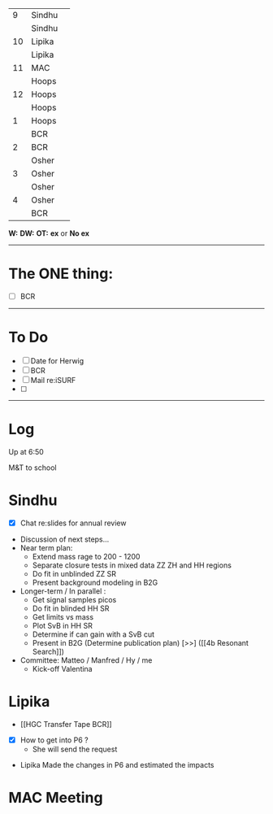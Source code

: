 
|     |        |     |
| --- | ------ | --- |
| 9   | Sindhu |     |
|     | Sindhu |     |
| 10  | Lipika |     |
|     | Lipika |     |
| 11  | MAC    |     |
|     | Hoops  |     |
| 12  | Hoops  |     |
|     | Hoops  |     |
| 1   | Hoops  |     |
|     | BCR    |     |
| 2   | BCR    |     |
|     | Osher  |     |
| 3   | Osher  |     |
|     | Osher  |     |
| 4   | Osher  |     |
|     | BCR    |     |

**W:**
**DW:**
**OT:**
**ex** or **No ex**

---
# The ONE thing: 
- [ ] BCR

---
# To Do

- [ ] Date for Herwig
- [ ] BCR
- [ ] Mail re:iSURF
- [ ] 

---

# Log

Up at 6:50 

M&T to school

# Sindhu
- [x] Chat re:slides for annual review
- Discussion of next steps...
- Near term plan:
	- Extend mass rage to 200 - 1200 
	- Separate closure tests in mixed data ZZ ZH and HH regions
	- Do fit in unblinded ZZ SR
	- Present background modeling in B2G
- Longer-term / In parallel :
	- Get signal samples picos
	- Do fit in blinded HH SR
	- Get limits vs mass
	- Plot SvB in HH SR
	- Determine if can gain with a SvB cut
	- Present in B2G (Determine publication plan)
[>>] ([[4b Resonant Search]])
- Committee:  Matteo / Manfred / Hy / me 
	- Kick-off Valentina


# Lipika
- [[HGC Transfer Tape BCR]]
- [x] How to get into P6 ?
	- She will send the request
- Lipika Made the changes in P6 and estimated the impacts

# MAC Meeting
